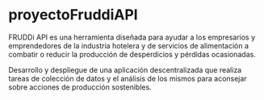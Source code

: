 # proyectoFruddiAPI
FRUDDi API es una herramienta diseñada para ayudar a los empresarios y 
emprendedores de la industria hotelera y de servicios de alimentación a combatir 
o reducir la producción de desperdicios y pérdidas ocasionadas.

Desarrollo y despliegue de una aplicación descentralizada que realiza tareas
de colección de datos y el análisis de los mismos para aconsejar sobre acciones de producción sostenibles. 
